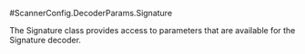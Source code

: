 #ScannerConfig.DecoderParams.Signature

The Signature class provides access to parameters that are available
 for the Signature decoder.



